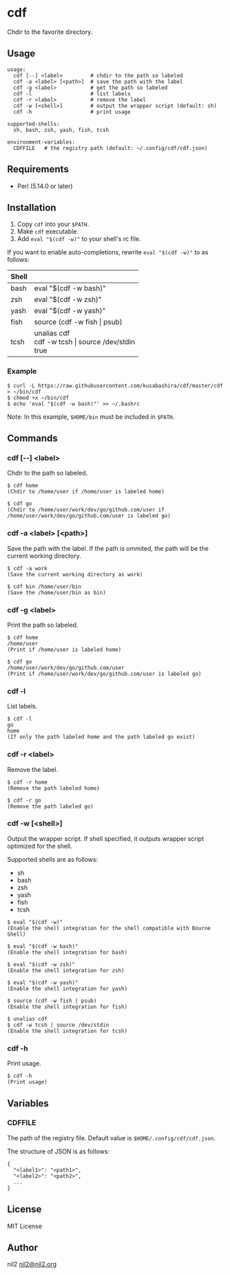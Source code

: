 cdf
===

Chdir to the favorite directory.

Usage
-----

```
usage:
  cdf [--] <label>         # chdir to the path so labeled
  cdf -a <label> [<path>]  # save the path with the label
  cdf -g <label>           # get the path so labeled
  cdf -l                   # list labels
  cdf -r <label>           # remove the label
  cdf -w [<shell>]         # output the wrapper script (default: sh)
  cdf -h                   # print usage

supported-shells:
  sh, bash, zsh, yash, fish, tcsh

environment-variables:
  CDFFILE   # the registry path (default: ~/.config/cdf/cdf.json)
```

Requirements
------------

- Perl (5.14.0 or later)

Installation
------------

1. Copy `cdf` into your `$PATH`.
2. Make `cdf` executable.
3. Add `eval "$(cdf -w)"` to your shell's rc file.

If you want to enable auto-completions, rewrite `eval "$(cdf -w)"` to as follows:

| Shell |                                                         |
|-------|---------------------------------------------------------|
| bash  | eval "$(cdf -w bash)"                                   |
| zsh   | eval "$(cdf -w zsh)"                                    |
| yash  | eval "$(cdf -w yash)"                                   |
| fish  | source (cdf -w fish \| psub)                            |
| tcsh  | unalias cdf<br>cdf -w tcsh \| source /dev/stdin<br>true |

### Example

```
$ curl -L https://raw.githubusercontent.com/kusabashira/cdf/master/cdf > ~/bin/cdf
$ chmod +x ~/bin/cdf
$ echo 'eval "$(cdf -w bash)"' >> ~/.bashrc
```

Note: In this example, `$HOME/bin` must be included in `$PATH`.

Commands
--------

### cdf [--] \<label\>

Chdir to the path so labeled.

```
$ cdf home
(Chdir to /home/user if /home/user is labeled home)

$ cdf go
(Chdir to /home/user/work/dev/go/github.com/user if /home/user/work/dev/go/github.com/user is labeled go)
```

### cdf -a \<label\> [\<path\>]

Save the path with the label.
If the path is ommited, the path will be the current working directory.

```
$ cdf -a work
(Save the current working directory as work)

$ cdf bin /home/user/bin
(Save the /home/user/bin as bin)
```

### cdf -g \<label\>

Print the path so labeled.

```
$ cdf home
/home/user
(Print if /home/user is labeled home)

$ cdf go
/home/user/work/dev/go/github.com/user 
(Print if /home/user/work/dev/go/github.com/user is labeled go)
```

### cdf -l

List labels.

```
$ cdf -l
go
home
(If only the path labeled home and the path labeled go exist)
```

### cdf -r \<label\>

Remove the label.

```
$ cdf -r home
(Remove the path labeled home)

$ cdf -r go
(Remove the path labeled go)
```

### cdf -w [\<shell\>]

Output the wrapper script.
If shell specified, it outputs wrapper script optimized for the shell.

Supported shells are as follows:

- sh
- bash
- zsh
- yash
- fish
- tcsh

```
$ eval "$(cdf -w)"
(Enable the shell integration for the shell compatible with Bourne Shell)

$ eval "$(cdf -w bash)"
(Enable the shell integration for bash)

$ eval "$(cdf -w zsh)"
(Enable the shell integration for zsh)

$ eval "$(cdf -w yash)"
(Enable the shell integration for yash)

$ source (cdf -w fish | psub)
(Enable the shell integration for fish)

$ unalias cdf
$ cdf -w tcsh | source /dev/stdin
(Enable the shell integration for tcsh)
```

### cdf -h

Print usage.

```
$ cdf -h
(Print usage)
```

Variables
---------

### CDFFILE

The path of the registry file.
Default value is `$HOME/.config/cdf/cdf.json`.

The structure of JSON is as follows:

```
{
  "<label1>": "<path1>",
  "<label2>": "<path2>",
  ...
}
```

License
-------

MIT License

Author
------

nil2 <nil2@nil2.org>
